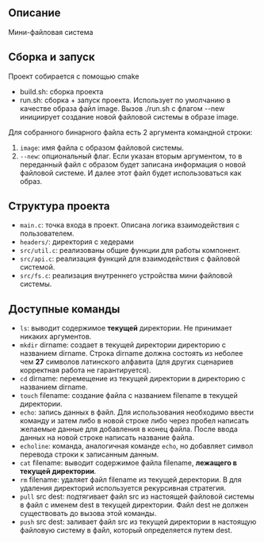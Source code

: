 ## Описание
Мини-файловая система

## Сборка и запуск
Проект собирается с помощью cmake

- build.sh: сборка проекта
- run.sh: сборка + запуск проекта. Использует по умолчанию в качестве образа файл image. 
Вызов ./run.sh с флагом --new инициирует создание новой файловой системы в образе image.

Для собранного бинарного файла есть 2 аргумента командной строки:

1. `image`: имя файла с образом файловой системы.
2. `--new`: опциональный флаг. Если указан вторым аргументом, то в переданный файл с образом будет записана информация о 
новой файловой системе. И далее этот файл будет использоваться как образ.

## Структура проекта

- `main.c`: точка входа в проект. Описана логика взаимодействия с пользователем.
- `headers/`: директория с хедерами
- `src/util.c`: реализованы общие функции для работы компонент.
- `src/api.c`: реализация функций для взаимодействия с файловой системой.
- `src/fs.c`: реализация внутреннего устройства мини файловой системы.

## Доступные команды

- `ls`: выводит содержимое **текущей** директории. Не принимает никаких аргументов.
- `mkdir` dirname: создает в текущей директории директорию с названием dirname. Строка dirname должна состоять из 
неболее чем **27** символов латинского алфавита (для других сценариев корректная работа не гарантируется).
- `cd` dirname: перемещение из текущей директории в директорию с названием dirname.
- `touch` filename: создание файла с названием filename в текущей директории.
- `echo`: запись данных в файл. Для использования необходимо ввести команду и затем либо в новой строке либо через пробел 
написать желаемые данные для добавления в конец файла. После ввода данных на новой строке написать название файла.
- `echoline`: команда, аналогичная команде `echo`, но добавляет символ перевода строки к записанным данным.
- `cat` filename: выводит содержимое файла filename, **лежащего в текущей директории**.
- `rm` filename: удаляет файл filename из текущей деректории. В для удаления директорий используется рекурсивная стратегия.
- `pull` src dest: подтягивает файл src из настоящей файловой системы в файл с именем dest в текущей директории. Файл dest не должен 
существовать до вызова этой команды.
- `push` src dest: заливает файл src из текущей директории в настоящую файловую систему в файл, который определяется путем dest.
